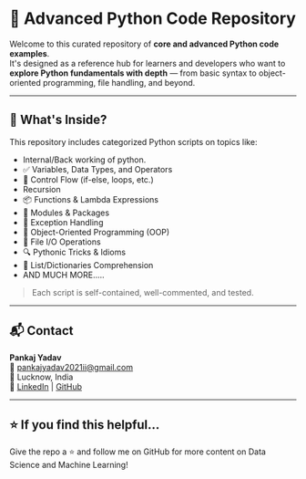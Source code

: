 # 🐍 Advanced Python Code Repository

Welcome to this curated repository of **core and advanced Python code examples**.  
It's designed as a reference hub for learners and developers who want to **explore Python fundamentals with depth** — from basic syntax to object-oriented programming, file handling, and beyond.

---

## 🚀 What's Inside?

This repository includes categorized Python scripts on topics like:

- Internal/Back working of python.
- ✅ Variables, Data Types, and Operators
- 🔁 Control Flow (if-else, loops, etc.)
-  Recursion 
- 📦 Functions & Lambda Expressions
- 🧰 Modules & Packages
- 🧵 Exception Handling 
- 🧠 Object-Oriented Programming (OOP)
- 📂 File I/O Operations
- 🔍 Pythonic Tricks & Idioms
- 🔄 List/Dictionaries Comprehension
- AND MUCH MORE.....

> Each script is self-contained, well-commented, and tested.

--- 

## 📬 Contact

**Pankaj Yadav**  
📧 pankajyadav2021ii@gmail.com  
📍 Lucknow, India  
🔗 [LinkedIn](https://www.linkedin.com/in/pankaj-yadav-590087360/) | [GitHub](https://github.com/kunjyadav123/Python_repository/)

---

## ⭐ If you find this helpful...

Give the repo a ⭐ and follow me on GitHub for more content on Data Science and Machine Learning!

